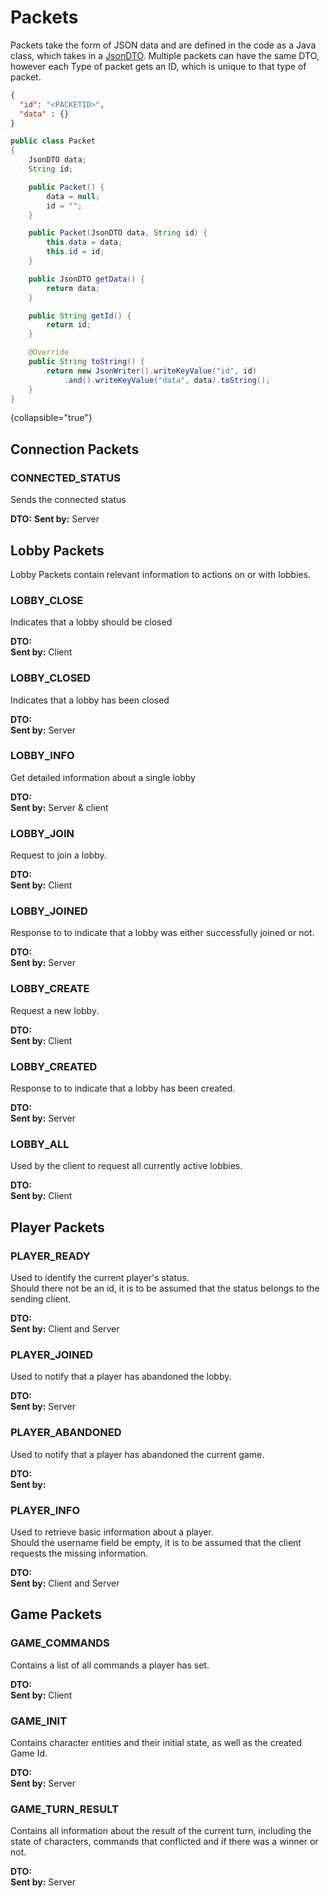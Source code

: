 # Packets

Packets take the form of JSON data and are defined in the code as a Java class, which takes in a [JsonDTO](JsonDTOs.md).
Multiple packets can have the same DTO, however each Type of packet gets an ID, which is unique to that type of packet.

```json
{
  "id": "<PACKETID>",
  "data" : {}
}
```

```java
public class Packet 
{
    JsonDTO data;
    String id;

    public Packet() {
        data = null;
        id = "";
    }

    public Packet(JsonDTO data, String id) {
        this.data = data;
        this.id = id;
    }

    public JsonDTO getData() {
        return data;
    }

    public String getId() {
        return id;
    }

    @Override
    public String toString() {
        return new JsonWriter().writeKeyValue("id", id)
            .and().writeKeyValue("data", data).toString();
    }
}
```
{collapsible="true"}

## Connection Packets

### CONNECTED_STATUS

Sends the connected status

**DTO:** [](JsonDTOs.md#statusdto)
**Sent by:** Server

## Lobby Packets
Lobby Packets contain relevant information to actions on or with lobbies.

### LOBBY_CLOSE

Indicates that a lobby should be closed

**DTO:** [](JsonDTOs.md#lobbydto)  
**Sent by:** Client

### LOBBY_CLOSED

Indicates that a lobby has been closed

**DTO:** [](JsonDTOs.md#lobbycloseddto)  
**Sent by:** Server

### LOBBY_INFO

Get detailed information about a single lobby

**DTO:** [](JsonDTOs.md#lobbydto)  
**Sent by:** Server & client

### LOBBY_JOIN

Request to join a lobby.

**DTO:** [](JsonDTOs.md#joinlobbydto)  
**Sent by:** Client

### LOBBY_JOINED

Response to [](#lobby-join) to indicate that a lobby was either successfully joined or not.

**DTO:** [](JsonDTOs.md#joinlobbyresultdto)  
**Sent by:** Server

### LOBBY_CREATE

Request a new lobby.

**DTO:** [](JsonDTOs.md#createlobbydto)  
**Sent by:** Client

### LOBBY_CREATED

Response to [](#lobby-create) to indicate that a lobby has been created.

**DTO:** [](JsonDTOs.md#lobbydto)  
**Sent by:**  Server

### LOBBY_ALL

Used by the client to request all currently active lobbies.

**DTO:** [](JsonDTOs.md#lobbylistdto)  
**Sent by:** Client


## Player Packets

### PLAYER_READY

Used to identify the current player's status.  
Should there not be an id, it is to be assumed that the status belongs to the sending client.

**DTO:** [](JsonDTOs.md#playerstatusdto)  
**Sent by:** Client and Server

### PLAYER_JOINED

Used to notify that a player has abandoned the lobby.

**DTO:** [](JsonDTOs.md#playerinfodto)  
**Sent by:** Server

### PLAYER_ABANDONED

Used to notify that a player has abandoned the current game.

**DTO:** [](JsonDTOs.md#playerstatusdto)  
**Sent by:**

### PLAYER_INFO

Used to retrieve basic information about a player.  
Should the username field be empty, it is to be assumed that the client requests the missing information.

**DTO:** [](JsonDTOs.md#playerinfodto)  
**Sent by:** Client and Server

## Game Packets

### GAME_COMMANDS

Contains a list of all commands a player has set.

**DTO:** [](JsonDTOs.md#commandlistdto)  
**Sent by:** Client

### GAME_INIT

Contains character entities and their initial state, as well as the created Game Id.

**DTO:** [](JsonDTOs.md#gameinitdto)  
**Sent by:** Server

### GAME_TURN_RESULT

Contains all information about the result of the current turn, including the state of characters, 
commands that conflicted and if there was a winner or not.

**DTO:** [](JsonDTOs.md#turnresultdto)  
**Sent by:** Server
